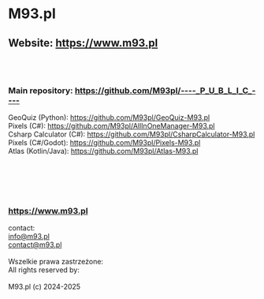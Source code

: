# M93.pl

## Website: https://www.m93.pl

<br><br>
### Main repository: https://github.com/M93pl/----_P_U_B_L_I_C_----

GeoQuiz (Python): 		https://github.com/M93pl/GeoQuiz-M93.pl<br>
Pixels (C#):			https://github.com/M93pl/AllInOneManager-M93.pl<br>
Csharp Calculator (C#):	https://github.com/M93pl/CsharpCalculator-M93.pl<br>
Pixels (C#/Godot): 		https://github.com/M93pl/Pixels-M93.pl<br>
Atlas (Kotlin/Java): 	https://github.com/M93pl/Atlas-M93.pl<br>


<br><br>
----------------------
### https://www.m93.pl
contact:<br>
info@m93.pl<br>
contact@m93.pl<br><br>
Wszelkie prawa zastrzeżone:<br>
All rights reserved by:<br><br>
M93.pl (c) 2024-2025